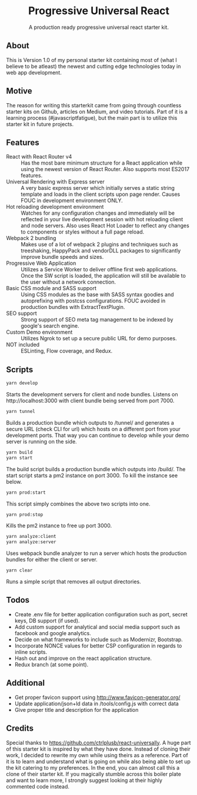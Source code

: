 <h1 align="center">Progressive Universal React</h1>
<p align="center">A production ready progressive universal react starter kit.</p>

## About
This is Version 1.0 of my personal starter kit containing most of (what I believe to be atleast) the newest and cutting edge technologies today in web app development.

## Motive
The reason for writing this starterkit came from going through countless starter kits on Github, articles on Medium, and video tutorials. Part of it is a learning process (#javascriptfatigue), but the main part is to utilize this starter kit in future projects.

## Features
<dl>
  <dt>React with React Router v4</dt>
  <dd>Has the most bare minimum structure for a React application while using the newest version of React Router. Also supports most ES2017 features.</dd>

  <dt>Universal Rendering with Express server</dt>
  <dd>A very basic express server which initially serves a static string template and loads in the client scripts upon page render. Causes FOUC in development environment ONLY.</dd>

  <dt>Hot reloading development environment</dt>
  <dd>Watches for any configuration changes and immediately will be reflected in your live development session with hot reloading client and node servers. Also uses React Hot Loader to reflect any changes to components or styles without a full page reload.</dd>

  <dt>Webpack 2 bundling</dt>
  <dd>Makes use of a lot of webpack 2 plugins and techniques such as treeshaking, HappyPack and vendorDLL packages to significantly improve bundle speeds and sizes.</dd>

  <dt>Progressive Web Application</dt>
  <dd>Utilizes a Service Worker to deliver offline first web applications. Once the SW script is loaded, the application will still be available to the user without a network connection.</dd>

  <dt>Basic CSS module and SASS support</dt>
  <dd>Using CSS modules as the base with SASS syntax goodies and autoprefixing with postcss configurations. FOUC avoided in production bundles with ExtractTextPlugin.</dd>

  <dt>SEO support</dt>
  <dd>Strong support of SEO meta tag management to be indexed by google's search engine.</dd>

  <dt>Custom Demo environment</dt>
  <dd>Utilizes Ngrok to set up a secure public URL for demo purposes.</dd>

  <dt>NOT included</dt>
  <dd>ESLinting, Flow coverage, and Redux.</dd>
</dl>

## Scripts
```bash
yarn develop
```
Starts the development servers for client and node bundles. Listens on http://localhost:3000 with client bundle being served from port 7000.

```bash
yarn tunnel
```
Builds a production bundle which outputs to /tunnel/ and generates a secure URL (check CLI for url) which hosts on a different port from your development ports. That way you can continue to develop while your demo server is running on the side.

```bash
yarn build
yarn start
```
The build script builds a production bundle which outputs into /build/. 
The start script starts a pm2 instance on port 3000. To kill the instance see below.

```bash
yarn prod:start
```
This script simply combines the above two scripts into one.

```bash
yarn prod:stop
```
Kills the pm2 instance to free up port 3000.

```bash
yarn analyze:client
yarn analyze:server
```
Uses webpack bundle analyzer to run a server which hosts the production bundles for either the client or server.

```bash
yarn clear
```
Runs a simple script that removes all output directories.

## Todos
  - Create .env file for better application configuration such as port, secret keys, DB support (if used).
  - Add custom support for analytical and social media support such as facebook and google analytics.
  - Decide on what frameworks to include such as Modernizr, Bootstrap.
  - Incorporate NONCE values for better CSP configuration in regards to inline scripts.
  - Hash out and improve on the react application structure.
  - Redux branch (at some point).

## Additional
  - Get proper favicon support using http://www.favicon-generator.org/
  - Update application/json+ld data in /tools/config.js with correct data
  - Give proper title and description for the application

## Credits
Special thanks to https://github.com/ctrlplusb/react-universally. A huge part of this starter kit is inspired by what they have done. Instead of cloning their work, I decided to rewrite my own while using theirs as a reference. Part of it is to learn and understand what is going on while also being able to set up the kit catering to my preferences. In the end, you can almost call this a clone of their starter kit. If you magically stumble across this boiler plate and want to learn more, I strongly suggest looking at their highly commented code instead.
